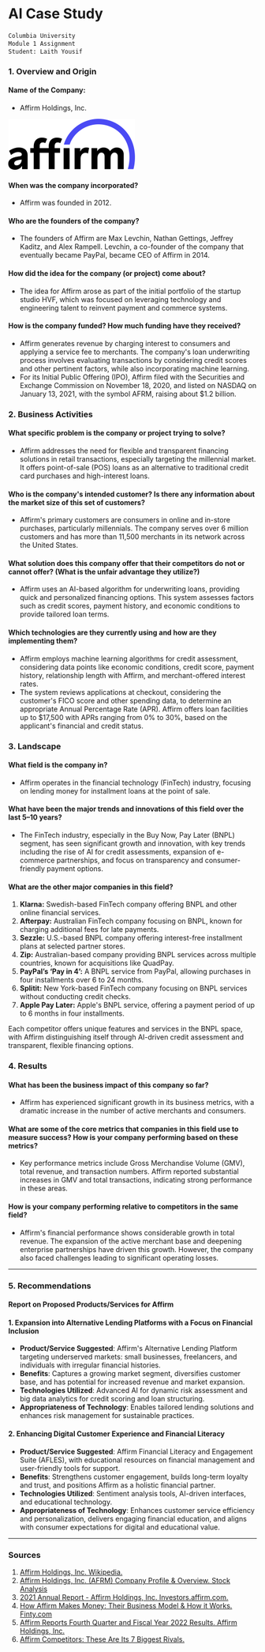 
# AI Case Study
```
Columbia University
Module 1 Assignment 
Student: Laith Yousif 
```
### 1. Overview and Origin

#### Name of the Company:
- Affirm Holdings, Inc.

![Affirm Logo](/images/affirm-logo.png)

#### When was the company incorporated?
- Affirm was founded in 2012.

#### Who are the founders of the company?
- The founders of Affirm are Max Levchin, Nathan Gettings, Jeffrey Kaditz, and Alex Rampell. Levchin, a co-founder of the company that eventually became PayPal, became CEO of Affirm in 2014.

#### How did the idea for the company (or project) come about?
- The idea for Affirm arose as part of the initial portfolio of the startup studio HVF, which was focused on leveraging technology and engineering talent to reinvent payment and commerce systems.

#### How is the company funded? How much funding have they received?
- Affirm generates revenue by charging interest to consumers and applying a service fee to merchants. The company's loan underwriting process involves evaluating transactions by considering credit scores and other pertinent factors, while also incorporating machine learning.
- For its Initial Public Offering (IPO), Affirm filed with the Securities and Exchange Commission on November 18, 2020, and listed on NASDAQ on January 13, 2021, with the symbol AFRM, raising about $1.2 billion.

### 2. Business Activities

#### What specific problem is the company or project trying to solve?
- Affirm addresses the need for flexible and transparent financing solutions in retail transactions, especially targeting the millennial market. It offers point-of-sale (POS) loans as an alternative to traditional credit card purchases and high-interest loans.

#### Who is the company's intended customer? Is there any information about the market size of this set of customers?
- Affirm's primary customers are consumers in online and in-store purchases, particularly millennials. The company serves over 6 million customers and has more than 11,500 merchants in its network across the United States.

#### What solution does this company offer that their competitors do not or cannot offer? (What is the unfair advantage they utilize?)
- Affirm uses an AI-based algorithm for underwriting loans, providing quick and personalized financing options. This system assesses factors such as credit scores, payment history, and economic conditions to provide tailored loan terms.

#### Which technologies are they currently using and how are they implementing them?
- Affirm employs machine learning algorithms for credit assessment, considering data points like economic conditions, credit score, payment history, relationship length with Affirm, and merchant-offered interest rates.
- The system reviews applications at checkout, considering the customer's FICO score and other spending data, to determine an appropriate Annual Percentage Rate (APR). Affirm offers loan facilities up to $17,500 with APRs ranging from 0% to 30%, based on the applicant's financial and credit status.

### 3. Landscape

#### What field is the company in?
- Affirm operates in the financial technology (FinTech) industry, focusing on lending money for installment loans at the point of sale.

#### What have been the major trends and innovations of this field over the last 5–10 years?
- The FinTech industry, especially in the Buy Now, Pay Later (BNPL) segment, has seen significant growth and innovation, with key trends including the rise of AI for credit assessments, expansion of e-commerce partnerships, and focus on transparency and consumer-friendly payment options.

#### What are the other major companies in this field?

1. **Klarna:** Swedish-based FinTech company offering BNPL and other online financial services.
2. **Afterpay:** Australian FinTech company focusing on BNPL, known for charging additional fees for late payments.
3. **Sezzle:** U.S.-based BNPL company offering interest-free installment plans at selected partner stores.
4. **Zip:** Australian-based company providing BNPL services across multiple countries, known for acquisitions like QuadPay.
5. **PayPal’s ‘Pay in 4’:** A BNPL service from PayPal, allowing purchases in four installments over 6 to 24 months.
6. **Splitit:** New York-based FinTech company focusing on BNPL services without conducting credit checks.
7. **Apple Pay Later:** Apple's BNPL service, offering a payment period of up to 6 months in four installments.

Each competitor offers unique features and services in the BNPL space, with Affirm distinguishing itself through AI-driven credit assessment and transparent, flexible financing options.

### 4. Results

#### What has been the business impact of this company so far?
- Affirm has experienced significant growth in its business metrics, with a dramatic increase in the number of active merchants and consumers.

#### What are some of the core metrics that companies in this field use to measure success? How is your company performing based on these metrics?
- Key performance metrics include Gross Merchandise Volume (GMV), total revenue, and transaction numbers. Affirm reported substantial increases in GMV and total transactions, indicating strong performance in these areas.

#### How is your company performing relative to competitors in the same field?
- Affirm's financial performance shows considerable growth in total revenue. The expansion of the active merchant base and deepening enterprise partnerships have driven this growth. However, the company also faced challenges leading to significant operating losses.

---

### 5. Recommendations

#### Report on Proposed Products/Services for Affirm



#### 1. Expansion into Alternative Lending Platforms with a Focus on Financial Inclusion


- **Product/Service Suggested**: Affirm's Alternative Lending Platform targeting underserved markets: small businesses, freelancers, and individuals with irregular financial histories.
- **Benefits**: Captures a growing market segment, diversifies customer base, and has potential for increased revenue and market expansion.
- **Technologies Utilized**: Advanced AI for dynamic risk assessment and big data analytics for credit scoring and loan structuring.
- **Appropriateness of Technology**: Enables tailored lending solutions and enhances risk management for sustainable practices.



#### 2. Enhancing Digital Customer Experience and Financial Literacy


- **Product/Service Suggested**: Affirm Financial Literacy and Engagement Suite (AFLES), with educational resources on financial management and user-friendly tools for support.
- **Benefits**: Strengthens customer engagement, builds long-term loyalty and trust, and positions Affirm as a holistic financial partner.
- **Technologies Utilized**: Sentiment analysis tools, AI-driven interfaces, and educational technology.
- **Appropriateness of Technology**: Enhances customer service efficiency and personalization, delivers engaging financial education, and aligns with consumer expectations for digital and educational value.

---

### Sources

1. [Affirm Holdings, Inc. Wikipedia.](https://en.wikipedia.org/wiki/Affirm_Holdings)
2. [Affirm Holdings, Inc. (AFRM) Company Profile & Overview. Stock Analysis](https://stockanalysis.com/stocks/afrm/)
3. [2021 Annual Report - Affirm Holdings, Inc. Investors.affirm.com.](https://investors.affirm.com)
4. [How Affirm Makes Money: Their Business Model & How it Works. Finty.com](https://finty.com)
5. [Affirm Reports Fourth Quarter and Fiscal Year 2022 Results. Affirm Holdings, Inc.](https://investors.affirm.com)
6. [Affirm Competitors: These Are Its 7 Biggest Rivals.](https://productmint.com)





